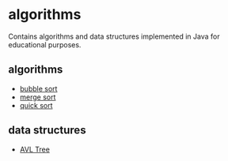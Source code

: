 # algorithms

Contains algorithms and data structures implemented in Java for educational purposes.

## algorithms

* [bubble sort](src/com/activeio/sort/bubble_sort)
* [merge sort](src/com/activeio/sort/merge_sort)
* [quick sort](src/com/activeio/sort/quick_sort)

## data structures

* [AVL Tree](src/com/activeio/search/avl_tree)
